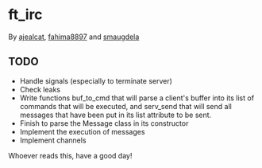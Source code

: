 # ft_irc
By [ajealcat](https://github.com/ajealcat), [fahima8897](https://github.com/fahima8897) and [smaugdela](https://github.com/smaugdela)

## TODO
- Handle signals (especially to terminate server)
- Check leaks
- Write functions buf_to_cmd that will parse a client's buffer into its list of commands that will be executed, and serv_send that will send all messages that have been put in its list attribute to be sent.
- Finish to parse the Message class in its constructor
- Implement the execution of messages
- Implement channels

Whoever reads this, have a good day!
